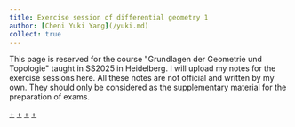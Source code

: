 ```yaml
---
title: Exercise session of differential geometry 1
author: [Cheni Yuki Yang](/yuki.md)
collect: true
---
```


This page is reserved for the course "Grundlagen der Geometrie und Topologie" taught in SS2025 in Heidelberg. I will upload my notes for the exercise sessions here. All these notes are not official and written by my own. They should only be considered as the supplementary material for the preparation of exams.

[+](/diffgeo/diffgeo-w0.md#:embed)
[+](/diffgeo/diffgeo-w1.md#:embed)
[+](/diffgeo/diffgeo-w2.md#:embed)
[+](/diffgeo/diffgeo-w3.md#:embed)